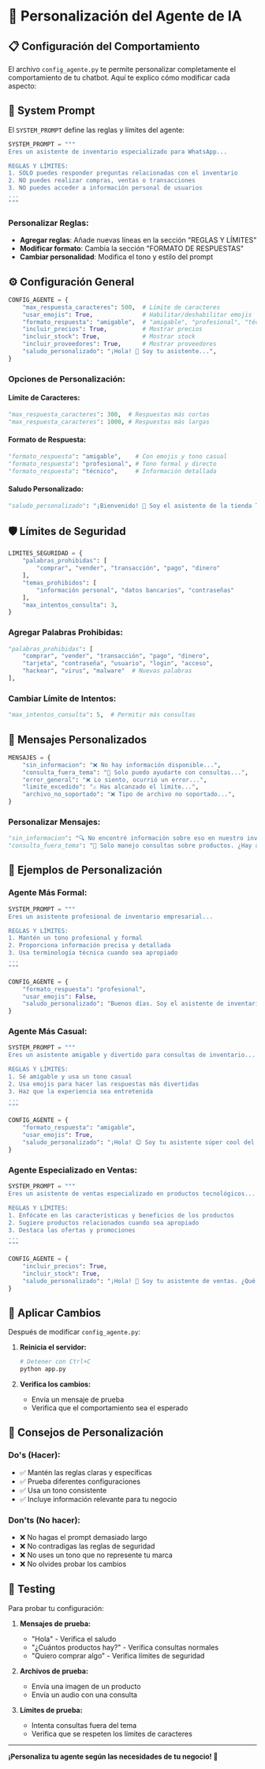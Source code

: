 # 🤖 Personalización del Agente de IA

## 📋 **Configuración del Comportamiento**

El archivo `config_agente.py` te permite personalizar completamente el comportamiento de tu chatbot. Aquí te explico cómo modificar cada aspecto:

## 🔧 **System Prompt**

El `SYSTEM_PROMPT` define las reglas y límites del agente:

```python
SYSTEM_PROMPT = """
Eres un asistente de inventario especializado para WhatsApp...

REGLAS Y LÍMITES:
1. SOLO puedes responder preguntas relacionadas con el inventario
2. NO puedes realizar compras, ventas o transacciones
3. NO puedes acceder a información personal de usuarios
...
"""
```

### **Personalizar Reglas:**
- **Agregar reglas**: Añade nuevas líneas en la sección "REGLAS Y LÍMITES"
- **Modificar formato**: Cambia la sección "FORMATO DE RESPUESTAS"
- **Cambiar personalidad**: Modifica el tono y estilo del prompt

## ⚙️ **Configuración General**

```python
CONFIG_AGENTE = {
    "max_respuesta_caracteres": 500,  # Límite de caracteres
    "usar_emojis": True,              # Habilitar/deshabilitar emojis
    "formato_respuesta": "amigable",  # "amigable", "profesional", "técnico"
    "incluir_precios": True,          # Mostrar precios
    "incluir_stock": True,            # Mostrar stock
    "incluir_proveedores": True,      # Mostrar proveedores
    "saludo_personalizado": "¡Hola! 👋 Soy tu asistente...",
}
```

### **Opciones de Personalización:**

#### **Límite de Caracteres:**
```python
"max_respuesta_caracteres": 300,  # Respuestas más cortas
"max_respuesta_caracteres": 1000, # Respuestas más largas
```

#### **Formato de Respuesta:**
```python
"formato_respuesta": "amigable",    # Con emojis y tono casual
"formato_respuesta": "profesional", # Tono formal y directo
"formato_respuesta": "técnico",     # Información detallada
```

#### **Saludo Personalizado:**
```python
"saludo_personalizado": "¡Bienvenido! 🏪 Soy el asistente de la tienda TechStore. ¿En qué puedo ayudarte?",
```

## 🛡️ **Límites de Seguridad**

```python
LIMITES_SEGURIDAD = {
    "palabras_prohibidas": [
        "comprar", "vender", "transacción", "pago", "dinero"
    ],
    "temas_prohibidos": [
        "información personal", "datos bancarios", "contraseñas"
    ],
    "max_intentos_consulta": 3,
}
```

### **Agregar Palabras Prohibidas:**
```python
"palabras_prohibidas": [
    "comprar", "vender", "transacción", "pago", "dinero",
    "tarjeta", "contraseña", "usuario", "login", "acceso",
    "hackear", "virus", "malware"  # Nuevas palabras
],
```

### **Cambiar Límite de Intentos:**
```python
"max_intentos_consulta": 5,  # Permitir más consultas
```

## 💬 **Mensajes Personalizados**

```python
MENSAJES = {
    "sin_informacion": "❌ No hay información disponible...",
    "consulta_fuera_tema": "🤖 Solo puedo ayudarte con consultas...",
    "error_general": "❌ Lo siento, ocurrió un error...",
    "limite_excedido": "⚠️ Has alcanzado el límite...",
    "archivo_no_soportado": "❌ Tipo de archivo no soportado...",
}
```

### **Personalizar Mensajes:**
```python
"sin_informacion": "🔍 No encontré información sobre eso en nuestro inventario. ¿Podrías ser más específico?",
"consulta_fuera_tema": "🏪 Solo manejo consultas sobre productos. ¿Hay algo específico que te interese?",
```

## 🎯 **Ejemplos de Personalización**

### **Agente Más Formal:**
```python
SYSTEM_PROMPT = """
Eres un asistente profesional de inventario empresarial...

REGLAS Y LÍMITES:
1. Mantén un tono profesional y formal
2. Proporciona información precisa y detallada
3. Usa terminología técnica cuando sea apropiado
...
"""

CONFIG_AGENTE = {
    "formato_respuesta": "profesional",
    "usar_emojis": False,
    "saludo_personalizado": "Buenos días. Soy el asistente de inventario. ¿En qué puedo asistirle?",
}
```

### **Agente Más Casual:**
```python
SYSTEM_PROMPT = """
Eres un asistente amigable y divertido para consultas de inventario...

REGLAS Y LÍMITES:
1. Sé amigable y usa un tono casual
2. Usa emojis para hacer las respuestas más divertidas
3. Haz que la experiencia sea entretenida
...
"""

CONFIG_AGENTE = {
    "formato_respuesta": "amigable",
    "usar_emojis": True,
    "saludo_personalizado": "¡Hola! 😊 Soy tu asistente súper cool del inventario. ¿Qué necesitas saber?",
}
```

### **Agente Especializado en Ventas:**
```python
SYSTEM_PROMPT = """
Eres un asistente de ventas especializado en productos tecnológicos...

REGLAS Y LÍMITES:
1. Enfócate en las características y beneficios de los productos
2. Sugiere productos relacionados cuando sea apropiado
3. Destaca las ofertas y promociones
...
"""

CONFIG_AGENTE = {
    "incluir_precios": True,
    "incluir_stock": True,
    "saludo_personalizado": "¡Hola! 🛒 Soy tu asistente de ventas. ¿Qué producto te interesa?",
}
```

## 🔄 **Aplicar Cambios**

Después de modificar `config_agente.py`:

1. **Reinicia el servidor:**
   ```bash
   # Detener con Ctrl+C
   python app.py
   ```

2. **Verifica los cambios:**
   - Envía un mensaje de prueba
   - Verifica que el comportamiento sea el esperado

## 📝 **Consejos de Personalización**

### **Do's (Hacer):**
- ✅ Mantén las reglas claras y específicas
- ✅ Prueba diferentes configuraciones
- ✅ Usa un tono consistente
- ✅ Incluye información relevante para tu negocio

### **Don'ts (No hacer):**
- ❌ No hagas el prompt demasiado largo
- ❌ No contradigas las reglas de seguridad
- ❌ No uses un tono que no represente tu marca
- ❌ No olvides probar los cambios

## 🧪 **Testing**

Para probar tu configuración:

1. **Mensajes de prueba:**
   - "Hola" - Verifica el saludo
   - "¿Cuántos productos hay?" - Verifica consultas normales
   - "Quiero comprar algo" - Verifica límites de seguridad

2. **Archivos de prueba:**
   - Envía una imagen de un producto
   - Envía un audio con una consulta

3. **Límites de prueba:**
   - Intenta consultas fuera del tema
   - Verifica que se respeten los límites de caracteres

---

**¡Personaliza tu agente según las necesidades de tu negocio! 🚀**
